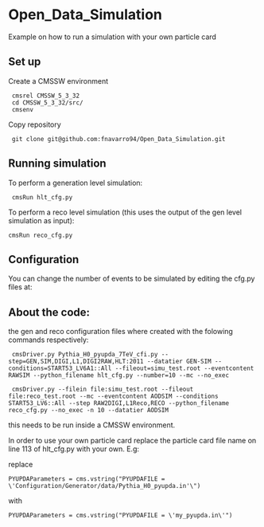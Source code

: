 # Open_Data_Simulation
Example on how to run a simulation with your own particle card

## Set up

 Create a CMSSW environment
``` 
 cmsrel CMSSW_5_3_32
 cd CMSSW_5_3_32/src/
 cmsenv
```
Copy repository
```
 git clone git@github.com:fnavarro94/Open_Data_Simulation.git
```
## Running simulation

To perform a generation level simulation:
```
 cmsRun hlt_cfg.py
```
To perform a reco level simulation (this uses the output of the gen level simulation as input):
```
cmsRun reco_cfg.py
```
## Configuration

You can change the number of events to be simulated by editing the cfg.py files at:
 > 
 
## About the code:

the gen and reco configuration files where created with the folowing commands respectively:
```
 cmsDriver.py Pythia_H0_pyupda_7TeV_cfi.py --step=GEN,SIM,DIGI,L1,DIGI2RAW,HLT:2011 --datatier GEN-SIM --conditions=START53_LV6A1::All --fileout=simu_test.root --eventcontent RAWSIM --python_filename hlt_cfg.py --number=10 --mc --no_exec

 cmsDriver.py --filein file:simu_test.root --fileout file:reco_test.root --mc --eventcontent AODSIM --conditions START53_LV6::All --step RAW2DIGI,L1Reco,RECO --python_filename reco_cfg.py --no_exec -n 10 --datatier AODSIM
```
this needs to be run inside a CMSSW environment.

In order to use your own particle card replace the particle card file name on line 113 of hlt_cfg.py with your own.
E.g:

replace 
```
PYUPDAParameters = cms.vstring("PYUPDAFILE = \'Configuration/Generator/data/Pythia_H0_pyupda.in'\")
```
with    
```
PYUPDAParameters = cms.vstring("PYUPDAFILE = \'my_pyupda.in\'")
```
